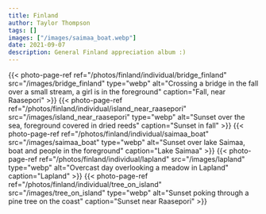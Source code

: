 ```yaml
---
title: Finland
author: Taylor Thompson
tags: []
images: ["/images/saimaa_boat.webp"]
date: 2021-09-07
description: General Finland appreciation album :)
---
```

{{< photo-page-ref ref="/photos/finland/individual/bridge_finland" src="/images/bridge_finland" type="webp" alt="Crossing a bridge in the fall over a small stream, a girl is in the foreground" caption="Fall, near Raasepori" >}}
{{< photo-page-ref ref="/photos/finland/individual/island_near_raasepori" src="/images/island_near_raasepori" type="webp" alt="Sunset over the sea, foreground covered in dried reeds" caption="Sunset in fall" >}}
{{< photo-page-ref ref="/photos/finland/individual/saimaa_boat" src="/images/saimaa_boat" type="webp" alt="Sunset over lake Saimaa, boat and people in the foreground" caption="Lake Saimaa" >}}
{{< photo-page-ref ref="/photos/finland/individual/lapland" src="/images/lapland" type="webp" alt="Overcast day overlooking a meadow in Lapland" caption="Lapland" >}}
{{< photo-page-ref ref="/photos/finland/individual/tree_on_island" src="/images/tree_on_island" type="webp" alt="Sunset poking through a pine tree on the coast" caption="Sunset near Raasepori" >}}
